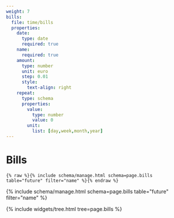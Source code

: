 ```yaml
---
weight: 7
bills:
  file: time/bills
  properties:
    date:
      type: date
      required: true
    name:
      required: true
    amount:
      type: number
      unit: euro
      step: 0.01
      style:
        text-align: right
    repeat:
      type: schema
      properties:
        value:
          type: number
          value: 0
        unit:
          list: [day,week,month,year]
---
```


# Bills

```liquid
{% raw %}{% include schema/manage.html schema=page.bills table="future" filter="name" %}{% endraw %}
```

{% include schema/manage.html schema=page.bills table="future" filter="name" %}

{% include widgets/tree.html tree=page.bills %}